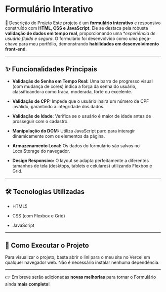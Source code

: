 # **Formulário Interativo**
📝 Descrição do Projeto
Este projeto é um **formulário interativo** e responsivo construído com **HTML, CSS e JavaScript**. Ele se destaca pela robusta **validação de dados em tempo real**, proporcionando uma **experiência de usuário fluida e segura*. O formulário foi desenvolvido como uma peça-chave para meu portfólio, demonstrando **habilidades em desenvolvimento front-end**.

---

## ✨ **Funcionalidades Principais**
  - **Validação de Senha em Tempo Real:** Uma barra de progresso visual (com mudança de cores) indica a força da senha do usuário, classificando-a como fraca, moderada, forte ou excelente.

  - **Validação de CPF:** Impede que o usuário insira um número de CPF inválido, garantindo a integridade dos dados.

  - **Validação de Idade:** Verifica se o usuário é maior de idade antes de prosseguir com o cadastro.

  - **Manipulação do DOM:** Utiliza JavaScript puro para interagir dinamicamente com os elementos da página.

  - **Armazenamento Local:** Os dados do formulário são salvos no LocalStorage do navegador.

  - **Design Responsivo:** O layout se adapta perfeitamente a diferentes tamanhos de tela (desktops, tablets e celulares) utilizando Flexbox e Grid.

---

## 🛠️ **Tecnologias Utilizadas**
  - HTML5

  - CSS (com Flexbox e Grid)

  - JavaScript

---

## 🚀 **Como Executar o Projeto**
Para visualizar o projeto, basta abrir o linl para o meu site no Vercel em qualquer navegador web. Não é necessário instalar nenhuma dependência.

---

👉 Em breve serão adicionadas **novas melhorias** para tornar o Formulário ainda **mais completo**!
